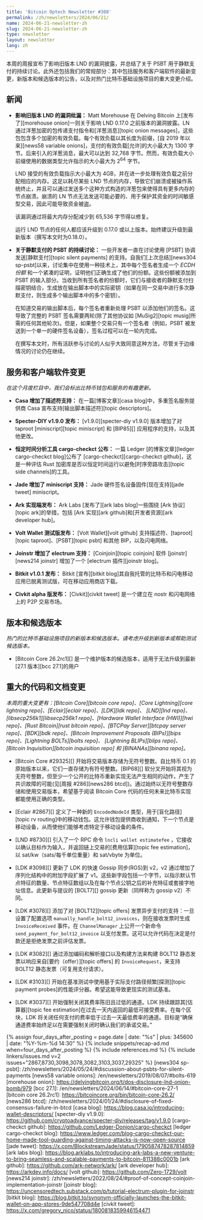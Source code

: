 ```yaml
---
title: 'Bitcoin Optech Newsletter #308'
permalink: /zh/newsletters/2024/06/21/
name: 2024-06-21-newsletter-zh
slug: 2024-06-21-newsletter-zh
type: newsletter
layout: newsletter
lang: zh
---
```

本周的周报宣布了影响旧版本 LND 的漏洞披露，并总结了关于 PSBT 用于静默支付的持续讨论。此外还包括我们的常规部分：其中包括服务和客户端软件的最新变更，新版本和候选版本的公告，以及对热门比特币基础设施项目的重大变更介绍。

## 新闻

- **<!--Disclosure-of-vulnerability-affecting-old-versions-of-LND-->影响旧版本 LND 的漏洞纰漏：** Matt Morehouse 在 Delving Bitcoin 上[发布了][morehouse onion]一则关于影响 LND 0.17.0 之前版本的漏洞披露。LN 通过洋葱加密的包传递支付指令和[洋葱消息][topic onion messages]，这些包包含多个加密的有效负载。每个有效负载以其长度为前缀，[自 2019 年以来][news58 variable onions]，支付的有效负载[允许]的大小最大为 1300 字节。后来引入的洋葱消息，最大可以达到 32,768 字节。然而，有效负载大小前缀使用的数据类型允许指示的大小最大为 2<sup>64</sup> 字节。

  LND 接受的有效负载指示大小最大为 4GB，并在进一步处理有效负载之前分配相应的内存。这足以耗尽某些 LND 节点的内存，导致它们崩溃或被操作系统终止，并且可以通过发送多个这种方式构造的洋葱包来使得具有更多内存的节点崩溃。崩溃的 LN 节点无法发送可能必要的、用于保护其资金的时间敏感型交易，因此可能导致资金被盗。

  该漏洞通过将最大内存分配减少到 65,536 字节得以修复。

  运行 LND 节点的任何人都应该升级到 0.17.0 或以上版本。始终建议升级到最新版本（撰写本文时为0.18.0）。

- **<!--Continued-discussion-of-PSBTs-for-silent-payments-->关于静默支付的 PSBT 的持续讨论：** 一些开发者一直在讨论使用 [PSBT] 协调发送[静默支付][topic silent payments] 的支持。自我们[上次总结][news304 sp-psbt]以来，讨论集中在使用一种技术上，其中每个签名者生成一个 _ECDH 份额_ 和一个紧凑的证明，证明他们正确生成了他们的份额。这些份额被添加到 PSBT 的输入部分。当收到所有签名者的份额时，它们与接收者的静默支付扫描密钥结合，生成放在输出脚本中的实际密钥（如果在同一交易中进行多次静默支付，则生成多个输出脚本中的多个密钥）。

  在知道交易的输出脚本后，每个签名者重新处理 PSBT 以添加他们的签名。这导致了完整的 PSBT 签名需要两轮(除了其他协议如 [MuSig2][topic musig]所需的任何其他轮次)。但是，如果整个交易只有一个签名者（例如，PSBT 被发送到一个单一的硬件签名设备），签名过程可以在一轮内完成。

  在撰写本文时，所有活跃参与讨论的人似乎大致同意这种方法，尽管关于边缘情况的讨论仍在继续。

## 服务和客户端软件变更

*在这个月度栏目中，我们会标出比特币钱包和服务的有趣更新。*

- **<!--Casa-adds-descriptor-support-->Casa 增加了描述符支持：**
  在一篇[博客文章][casa blog]中，多重签名服务提供商 Casa 宣布支持[输出脚本描述符][topic descriptors]。

- **<!--Specter-DIY-v1.9.0-released-->Specter-DIY v1.9.0 发布：**
  [v1.9.0][specter-diy v1.9.0] 版本增加了对 taproot [miniscript][topic miniscript] 和 [BIP85][] 应用程序的支持，以及其他更改。

- **<!--Constant-time-analysis-tool-cargo-checkct-announced-->恒定时间分析工具 cargo-checkct 公布：**
  一篇 Ledger [的博客文章][ledger cargo-checkct blog]公布了 [cargo-checkct][cargo-checkct github]，这是一种评估 Rust 加密库是否以恒定时间运行以避免[时序旁路攻击][topic side channels]的工具。

- **<!--Jade-adds-miniscript-support-->Jade 增加了 miniscript 支持：**
  Jade 硬件签名设备固件[现在支持][jade tweet] miniscript。

- **<!--Ark-implementation-announced-->Ark 实现端发布：**
  Ark Labs [发布了][ark labs blog]一些围绕 [Ark 协议][topic ark]的举措，包括 [Ark 实现][ark github]和[开发者资源][ark developer hub]。

- **<!--Volt-Wallet-beta-announced-->Volt Wallet 测试版发布：**
  [Volt Wallet][volt github] 支持描述符、[taproot][topic taproot]、[PSBT][topic psbt] 和其他 BIP，以及闪电网络。

- **<!--Joinstr-adds-electrum-support-->Joinstr 增加了 electrum 支持：**
  [Coinjoin][topic coinjoin] 软件 [joinstr][news214 joinstr] 增加了一个 [electrum 插件][joinstr blog]。

- **<!--Bitkit-v1.0.1-released-->Bitkit v1.0.1 发布：**
  Bitkit [宣布][bitkit blog]其自我托管的比特币和闪电移动应用已脱离测试版，可在移动应用商店下载。

- **<!--Civkit-alpha-announced-->Civkit alpha 版发布：**
  [Civkit][civkit tweet] 是一个建立在 nostr 和闪电网络上的 P2P 交易市场。

## 版本和候选版本

*热门的比特币基础设施项目的新版本和候选版本。请考虑升级到新版本或帮助测试候选版本。*

- [Bitcoin Core 26.2rc1][] 是一个维护版本的候选版本，适用于无法升级到最新[27.1 版本][bcc 27.1]的用户

## 重大的代码和文档变更

_本周的重大变更有：[Bitcoin Core][bitcoin core repo]、[Core Lightning][core lightning repo]、[Eclair][eclair repo]、[LDK][ldk repo]、
[LND][lnd repo]、[libsecp256k1][libsecp256k1 repo]、[Hardware Wallet Interface (HWI)][hwi repo]、[Rust Bitcoin][rust bitcoin repo]、[BTCPay
Server][btcpay server repo]、[BDK][bdk repo]、[Bitcoin Improvement Proposals (BIPs)][bips repo]、[Lightning BOLTs][bolts repo]、
[Lightning BLIPs][blips repo]、[Bitcoin Inquisition][bitcoin inquisition repo] 和 [BINANAs][binana repo]。_

- [Bitcoin Core #29325][] 开始将交易版本存储为无符号整数。自比特币 0.1 的原始版本以来，它们一直存储为有符号整数。[BIP68][] 软分叉开始将其视为无符号整数，但至少一个公开的比特币重新实现无法产生相同的动作，产生了共识故障的可能(见[周报 #286][news286 btcd])。通过始终以无符号整数存储和使用交易版本，希望基于阅读 Bitcoin Core 代码的任何未来比特币实现都能使用正确的类型。

- [Eclair #2867][] 定义了一种新的 `EncodedNodeId` 类型，用于[盲化路径][topic rv routing]中的移动钱包。这允许钱包提供商收到通知，下一个节点是移动设备，从而使他们能够考虑特定于移动设备的条件。

- [LND #8730][] 引入了一个 RPC 命令 `lncli wallet estimatefee` ，它接收以确认目标作为输入，并返回链上交易的[费用估算][topic fee estimation]，以 sat/kw（sats/每千单位重量）和 sat/vbyte 为单位。

- [LDK #3098][] 更新了 LDK 的快速 Gossip 同步(RGS)到 v2，v2 通过增加了序列化结构中的附加字段扩展了 v1。这些新字段包括一个字节，以指示默认节点特征的数量、节点特征数组以及在每个节点公钥之后的补充特征或套接字地址信息。此更新与提议的 [BOLT7][] gossip 更新（同样称为 gossip v2）不同。

- [LDK #3078][] 添加了对 [BOLT12][topic offers] 发票异步支付的支持：一旦设置了配置选项 `manually_handle_bolt12_invoices`，则在接收发票时生成 `InvoiceReceived` 事件。在 `ChannelManager` 上公开一个新命令 `send_payment_for_bolt12_invoice` 以支付发票。这可以允许代码在决定是付款还是拒绝发票之前评估发票。

- [LDK #3082][] 通过添加编码和解析接口以及构建方法来构建 BOLT12 静态发票以响应来自[要约（offer）][topic offers] 的 `InvoiceRequest`，来支持 BOLT12 静态发票（可复用支付请求）。 

- [LDK #3103][] 开始在基准测试中使用基于实际支付路径频繁[探测][topic payment probes]的性能评分器。希望这能导致更现实的测试基准。

- [LDK #3037][] 开始强制关闭其费率陈旧且过低的通道。LDK 持续跟踪其[估算器][topic fee estimation]在过去一天内返回的最低可接受费率。在每个区块，LDK 将关闭任何支付的费率低于过去一天最低费率的通道。目标是“确保通道费率始终足以在需要强制关闭时确认我们的承诺交易。”

{% assign four_days_after_posting = page.date | date: "%s" | plus: 345600 | date: "%Y-%m-%d 14:30" %}
{% include snippets/recap-ad.md when=four_days_after_posting %}
{% include references.md %}
{% include linkers/issues.md v=2 issues="2867,8730,3098,3078,3082,3103,3037,29325" %}
[news304 sp-psbt]: /zh/newsletters/2024/05/24/#discussion-about-psbts-for-silent-payments
[news58 variable onions]: /en/newsletters/2019/08/07/#bolts-619
[morehouse onion]: https://delvingbitcoin.org/t/dos-disclosure-lnd-onion-bomb/979
[bcc 27.1]: /en/newsletters/2024/06/14/#bitcoin-core-27-1
[bitcoin core 26.2rc1]: https://bitcoincore.org/bin/bitcoin-core-26.2/
[news286 btcd]: /zh/newsletters/2024/01/24/#disclosure-of-fixed-consensus-failure-in-btcd
[casa blog]: https://blog.casa.io/introducing-wallet-descriptors/
[specter-diy v1.9.0]: https://github.com/cryptoadvance/specter-diy/releases/tag/v1.9.0
[cargo-checkct github]: https://github.com/Ledger-Donjon/cargo-checkct
[ledger cargo-checkct blog]: https://www.ledger.com/blog-cargo-checkct-our-home-made-tool-guarding-against-timing-attacks-is-now-open-source
[jade tweet]: https://x.com/BlockstreamJade/status/1790587478287814859
[ark labs blog]: https://blog.arklabs.to/introducing-ark-labs-a-new-venture-to-bring-seamless-and-scalable-payments-to-bitcoin-811388c0001b
[ark github]: https://github.com/ark-network/ark/
[ark developer hub]: https://arkdev.info/docs/
[volt github]: https://github.com/Zero-1729/volt
[news214 joinstr]: /zh/newsletters/2022/08/24/#proof-of-concept-coinjoin-implementation-joinstr
[joinstr blog]: https://uncensoredtech.substack.com/p/tutorial-electrum-plugin-for-joinstr
[bitkit blog]: https://blog.bitkit.to/synonym-officially-launches-the-bitkit-wallet-on-app-stores-9de547708d4e
[civkit tweet]: https://x.com/gregory_nico/status/1800818359946154471
